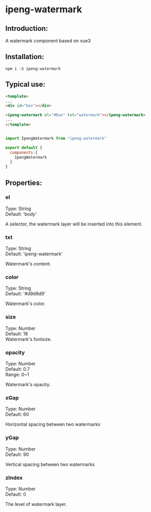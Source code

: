 # ipeng-watermark

## Introduction:
A watermark component based on vue3

## Installation:
```
npm i -S ipeng-watermark
```

##  Typical use:
``` html
<template>
...
<div id="box"></div>

<ipeng-watermark el="#box" txt="watermark"></ipeng-watermark>
...
</template>
```

``` js

import IpengWatermark from "ipeng-watermark"

export default {
  components:{
    IpengWatermark
  }
}

```

## Properties:

### el
Type: String<br>
Default: 'body'<br>

A selector, the watermark layer will be inserted into this element.

### txt
Type: String<br>
Default: 'ipeng-watermark'<br>

Watermark's content.

### color
Type: String<br>
Default: '#d9d9d9'<br>

Watermark's color.

### size
Type: Number<br>
Default: 18<br>
Watermark's fontsize.

### opacity
Type: Number<br>
Default: 0.7<br>
Range: 0~1<br>

Watermark's opacity.

### xGap
Type: Number<br>
Default: 60<br>

Horizontal spacing between two watermarks

### yGap
Type: Number<br>
Default: 90<br>

Vertical spacing between two watermarks

### zIndex
Type: Number<br>
Default: 0<br>

The level of watermark layer.




